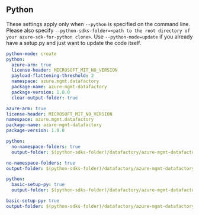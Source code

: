 ## Python

These settings apply only when `--python` is specified on the command line.
Please also specify `--python-sdks-folder=<path to the root directory of your azure-sdk-for-python clone>`.
Use `--python-mode=update` if you already have a setup.py and just want to update the code itself.

``` yaml $(python) && !$(track2)
python-mode: create
python:
  azure-arm: true
  license-header: MICROSOFT_MIT_NO_VERSION
  payload-flattening-threshold: 2
  namespace: azure.mgmt.datafactory
  package-name: azure-mgmt-datafactory
  package-version: 1.0.0
  clear-output-folder: true
```

``` yaml $(python) && $(track2)
azure-arm: true
license-header: MICROSOFT_MIT_NO_VERSION
namespace: azure.mgmt.datafactory
package-name: azure-mgmt-datafactory
package-version: 1.0.0
```

``` yaml $(python) && $(python-mode) == 'update' && !$(track2)
python:
  no-namespace-folders: true
  output-folder: $(python-sdks-folder)/datafactory/azure-mgmt-datafactory/azure/mgmt/datafactory
```

``` yaml $(python) && $(python-mode) == 'update' && $(track2)
no-namespace-folders: true
output-folder: $(python-sdks-folder)/datafactory/azure-mgmt-datafactory/azure/mgmt/datafactory
```

``` yaml $(python) && $(python-mode) == 'create' && !$(track2)
python:
  basic-setup-py: true
  output-folder: $(python-sdks-folder)/datafactory/azure-mgmt-datafactory
```

``` yaml $(python) && $(python-mode) == 'create' && $(track2)
basic-setup-py: true
output-folder: $(python-sdks-folder)/datafactory/azure-mgmt-datafactory
```